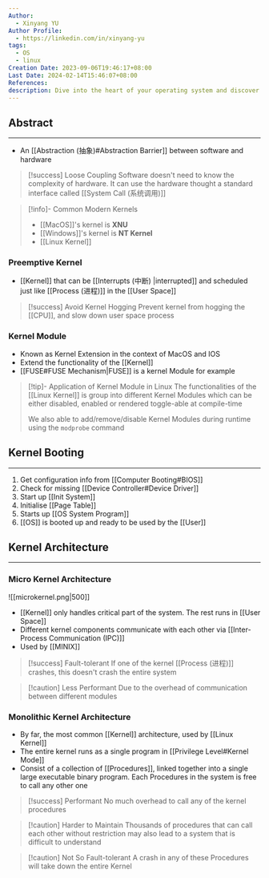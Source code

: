 ```yaml
---
Author:
  - Xinyang YU
Author Profile:
  - https://linkedin.com/in/xinyang-yu
tags:
  - OS
  - linux
Creation Date: 2023-09-06T19:46:17+08:00
Last Date: 2024-02-14T15:46:07+08:00
References: 
description: Dive into the heart of your operating system and discover how kernels manage hardware, allocate resources, and keep your system running smoothly. Explore the trade-offs between microkernels and monolithic kernels, and learn about preemptive kernels that ensure a responsive user experience.
---
```

## Abstract
---
- An [[Abstraction (抽象)#Abstraction Barrier]] between software and hardware 

>[!success] Loose Coupling
> Software doesn't need to know the complexity of hardware. It can use the hardware thought a standard interface called [[System Call (系统调用)]]

>[!info]- Common Modern Kernels
> - [[MacOS]]'s kernel is **XNU**
> - [[Windows]]'s kernel is **NT Kernel**
> - [[Linux Kernel]]
### Preemptive Kernel
- [[Kernel]] that can be [[Interrupts (中断) |interrupted]] and scheduled just like [[Process (进程)]] in the [[User Space]] 

>[!success] Avoid Kernel Hogging
> Prevent kernel from hogging the [[CPU]], and slow down user space process

### Kernel Module
- Known as Kernel Extension in the context of MacOS and IOS
- Extend the functionality of the [[Kernel]]
- [[FUSE#FUSE Mechanism|FUSE]] is a kernel Module for example

>[!tip]- Application of Kernel Module in Linux 
> The functionalities of the [[Linux Kernel]] is group into different Kernel Modules which can be either disabled, enabled or rendered toggle-able at compile-time
> 
> We also able to add/remove/disable Kernel Modules during runtime using the `modprobe` command

## Kernel Booting
---
1. Get configuration info from [[Computer Booting#BIOS]]
2. Check for missing [[Device Controller#Device Driver]]
3. Start up [[Init System]]
4. Initialise [[Page Table]]
5. Starts up [[OS System Program]]
6. [[OS]] is booted up and ready to be used by the [[User]]

## Kernel Architecture
---
### Micro Kernel Architecture 
![[microkernel.png|500]]
- [[Kernel]] only handles critical part of the system. The rest runs in [[User Space]]
- Different kernel components communicate with each other via  [[Inter-Process Communication (IPC)]]
- Used by [[MINIX]]

>[!success] Fault-tolerant
> If one of the kernel [[Process (进程)]] crashes, this doesn't crash the entire system 

>[!caution] Less Performant
> Due to the overhead of communication between different modules



### Monolithic Kernel Architecture
- By far, the most common [[Kernel]] architecture, used by [[Linux Kernel]]
- The entire kernel runs as a single program in [[Privilege Level#Kernel Mode]]
- Consist of a collection of [[Procedures]], linked together into a single large executable binary program. Each Procedures in the system is free to call any other one

>[!success] Performant
> No much overhead to call any of the kernel procedures

>[!caution] Harder to Maintain
>  Thousands of procedures that can call each other without restriction may also lead to a system that is difficult to understand

>[!caution] Not So Fault-tolerant
> A crash in any of these Procedures will take down the entire Kernel

